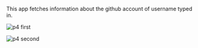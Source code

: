 This app fetches information about the github account of username typed in.


![p4 first](https://user-images.githubusercontent.com/66570867/116791215-650ce800-aad6-11eb-9b0f-1a20eefc0e91.png)



![p4 second](https://user-images.githubusercontent.com/66570867/116791218-6807d880-aad6-11eb-9d67-5df1a717c0f9.png)

